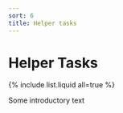 ```yaml
---
sort: 6
title: Helper tasks
---
```


# Helper Tasks

{% include list.liquid all=true %}

Some introductory text
